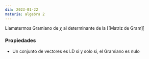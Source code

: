 ```yaml
---
dia: 2023-01-22
materia: algebra 2
---
```

Llamatermos Gramiano de $\chi$ al determinante de la [[Matriz de Gram]]


### Propiedades
 * Un conjunto de vectores es LD si y solo si, el Gramiano es nulo